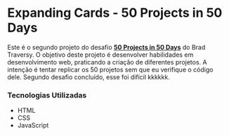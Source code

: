 # Expanding Cards - 50 Projects in 50 Days

Este é o segundo projeto do desafio [**50 Projects in 50 Days**](https://github.com/bradtraversy/50projects50days) do Brad Traversy. O objetivo deste projeto é desenvolver habilidades em desenvolvimento web, praticando a criação de diferentes projetos. A intenção é tentar replicar os 50 projetos sem que eu verifique o código dele. Segundo desafio concluído, esse foi difícil kkkkkk.

### Tecnologias Utilizadas

- HTML
- CSS
- JavaScript
